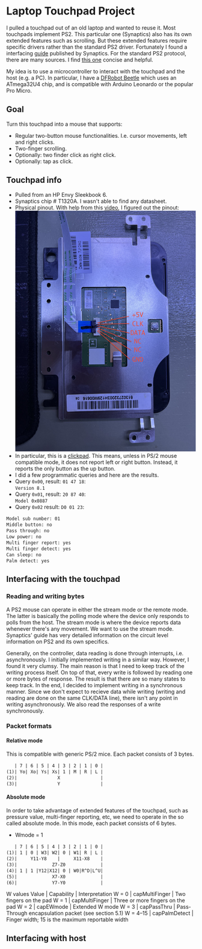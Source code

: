 # Laptop Touchpad Project

I pulled a touchpad out of an old laptop and wanted to reuse it. Most touchpads implement PS2. This particular one (Synaptics) also has its own extended features such as scrolling. But these extended features require specific drivers rather than the standard PS2 driver. Fortunately I found a interfacing [guide](touchpad_RevB.pdf) published by Synaptics. For the standard PS2 protocol, there are many sources. I find [this one](https://wiki.osdev.org/PS/2_Mouse) concise and helpful.

My idea is to use a microcontroller to interact with the touchpad and the host (e.g. a PC). In particular, I have a [DFRobot Beetle](https://www.dfrobot.com/product-1075.html) which uses an ATmega32U4 chip, and is compatible with Arduino Leonardo or the popular Pro Micro.

## Goal

Turn this touchpad into a mouse that supports:
* Regular two-button mouse functionalities. I.e. cursor movements, left and right clicks.
* Two-finger scrolling.
* Optionally: two finder click as right click.
* Optionally: tap as click.

## Touchpad info

* Pulled from an HP Envy Sleekbook 6.
* Synaptics chip # T1320A. I wasn't able to find any datasheet.
* Physical pinout. With help from this [video](https://www.youtube.com/watch?v=XdznW0ZuzGo), I figured out the pinout:
![Pinout](IMG_0835.jpeg)
* In particular, this is a [clickpad](https://wayland.freedesktop.org/libinput/doc/latest/clickpad-softbuttons.html). This means, unless in PS/2 mouse compatible mode, it does not report left or right button. Instead, it reports the only button as the up button.
* I did a few programmatic queries and here are the results.
* Query `0x00`, result: `01 47 18`:  
`Version 8.1`
* Query `0x01`, result: `20 87 40`:  
`Model 0x0887`
* Query `0x02` result: `D0 01 23`:
```
Model sub number: 01
Middle button: no
Pass through: no
Low power: no
Multi finger report: yes
Multi finger detect: yes
Can sleep: no
Palm detect: yes
```

## Interfacing with the touchpad

### Reading and writing bytes
A PS2 mouse can operate in either the stream mode or the remote mode. The latter is basically the polling mode where the device only responds to polls from the host. The stream mode is where the device reports data whenever there's any movement. We want to use the stream mode. Synaptics' guide has very detailed information on the circuit level information on PS2 and its own specifics.

Generally, on the controller, data reading is done through interrupts, i.e. asynchronously. I initially implemented writing in a similar way. However, I found it very clumsy. The main reason is that I need to keep track of the writing process itself. On top of that, every write is followed by reading one or more bytes of response. The result is that there are so many states to keep track. In the end, I decided to implement writing in a synchronous manner. Since we don't expect to recieve data while writing (writing and reading are done on the same CLK/DATA line), there isn't any point in writing asynchronously. We also read the responses of a write synchronously.

### Packet formats

#### Relative mode
This is compatible with generic PS/2 mice. Each packet consists of 3 bytes.

```
   | 7 | 6 | 5 | 4 | 3 | 2 | 1 | 0 |
(1)| Yo| Xo| Ys| Xs| 1 | M | R | L |
(2)|               X               |
(3)|               Y               |
```

#### Absolute mode
In order to take advantage of extended features of the touchpad, such as pressure value, multi-finger reporting, etc, we need to operate in the so called absolute mode. In this mode, each packet consists of 6 bytes.

* Wmode = 1
```
   | 7 | 6 | 5 | 4 | 3 | 2 | 1 | 0 |
(1)| 1 | 0 | W3| W2| 0 | W1| R | L |
(2)|     Y11-Y8    |     X11-X8    |
(3)|             Z7-Z0             |
(4)| 1 | 1 |Y12|X12| 0 | W0|R^D|L^U|
(5)|             X7-X0             |
(6)|             Y7-Y0             |
```

W values
Value    | Capability     | Interpretation
W = 0    | capMultiFinger | Two fingers on the pad
W = 1    | capMultiFinger | Three or more fingers on the pad
W = 2    | capEWmode      | Extended W mode
W = 3    | capPassThru    | Pass-Through encapsulation packet (see section 5.1)
W = 4–15 | capPalmDetect  | Finger width; 15 is the maximum reportable width

## Interfacing with host
